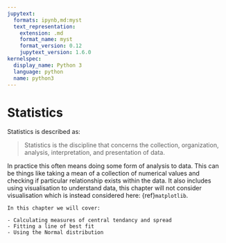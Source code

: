 ```yaml
---
jupytext:
  formats: ipynb,md:myst
  text_representation:
    extension: .md
    format_name: myst
    format_version: 0.12
    jupytext_version: 1.6.0
kernelspec:
  display_name: Python 3
  language: python
  name: python3
---
```


# Statistics

Statistics is described as:

> Statistics is the discipline that concerns the collection, organization, analysis, interpretation, and presentation of data.

In practice this often means doing some form of analysis to data.
This can be things like taking a mean of a collection of numerical
values and checking if particular relationship exists within the data.
It also includes using visualisation to understand data, this chapter
will not consider visualisation which is instead considered here: {ref}`matplotlib`.

```{important}
In this chapter we will cover:

- Calculating measures of central tendancy and spread
- Fitting a line of best fit
- Using the Normal distribution
```
